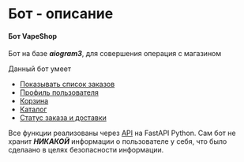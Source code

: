 # Бот - описание

#### Бот VapeShop

Бот на базе ***aiogram3***, для совершения операция с магазином

Данный бот умеет

- [Показывать список заказов](/docs/Бот/Список%20заказов)
- [Профиль пользователя](/docs/Бот/Профиль%20пользователя)
- [Корзина](/docs/Бот/Корзина)
- [Каталог](/docs/Бот/Каталог)
- [Статус заказа и доставки](/docs/Бот/Статус%20заказов%20и%20доставки)

Все функции реализованы через [API](/docs/Backend/Описание) на FastAPI Python. Сам бот не хранит ***НИКАКОЙ*** информации о пользователе у себя, что было сделаано в целях безопасности информации.